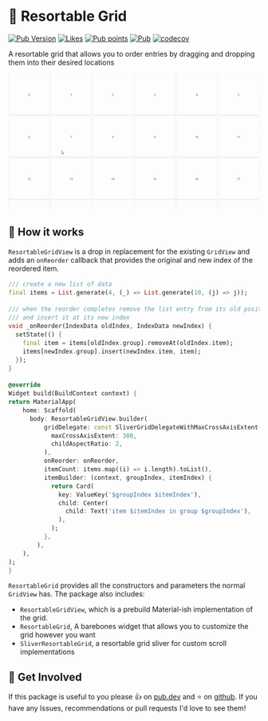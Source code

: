  # :black_square_button: Resortable Grid

[![Pub Version](https://img.shields.io/pub/v/resortable_grid?label=version&style=flat-square)](https://pub.dev/packages/resortable_grid/changelog)
[![Likes](https://badges.bar/resortable_grid/likes)](https://pub.dev/packages/resortable_grid/score)
[![Pub points](https://badges.bar/resortable_grid/pub%20points)](https://pub.dev/packages/resortable_grid/score) 
[![Pub](https://img.shields.io/github/stars/casvanluijtelaar/resortable_grid)](https://github.com/casvanluijtelaar/resortable_grid)
[![codecov](https://codecov.io/gh/casvanluijtelaar/resortable_grid/branch/master/graph/badge.svg?token=V047CJZ1RU)](https://codecov.io/gh/casvanluijtelaar/resortable_grid)


A resortable grid that allows you to order entries by dragging and dropping them into their desired locations


<p align="center">
  <img src="https://github.com/casvanluijtelaar/resortable_grid/blob/master/assets/example.gif?raw=true" alt="gif showing basic usage" width="600"/>
<p\>

## :hammer: How it works 
`ResortableGridView` is a drop in replacement for the existing `GridView` and adds an `onReorder` callback that provides the original and new index of the reordered item.

``` dart
/// create a new list of data
final items = List.generate(4, (_) => List.generate(10, (j) => j));

/// when the reorder completes remove the list entry from its old position
/// and insert it at its new index
void _onReorder(IndexData oldIndex, IndexData newIndex) {
  setState(() {
    final item = items[oldIndex.group].removeAt(oldIndex.item);
    items[newIndex.group].insert(newIndex.item, item);
  });
}

@override
Widget build(BuildContext context) {
return MaterialApp(
    home: Scaffold(
      body: ResortableGridView.builder(
          gridDelegate: const SliverGridDelegateWithMaxCrossAxisExtent(
            maxCrossAxisExtent: 300,
            childAspectRatio: 2,
          ),
          onReorder: onReorder,
          itemCount: items.map((i) => i.length).toList(),
          itemBuilder: (context, groupIndex, itemIndex) {
            return Card(
              key: ValueKey('$groupIndex $itemIndex'),
              child: Center(
                child: Text('item $itemIndex in group $groupIndex'),
              ),
            );
          },
        ),
    ),
);
}
```

`ResortableGrid` provides all the constructors and parameters the normal `GridView` has. The package also includes:
  * `ResortableGridView`, which is a prebuild Material-ish implementation of the grid. 
  * `ResortableGrid`, A barebones widget that allows you to customize the grid however you want
  * `SliverResortableGrid`, a resortable grid sliver for custom scroll implementations


## :wave: Get Involved

If this package is useful to you please :thumbsup: on [pub.dev](https://pub.dev/packages/resortable_grid) and :star: on [github](https://github.com/casvanluijtelaar/resortable_grid). If you have any Issues, recommendations or pull requests I'd love to see them!